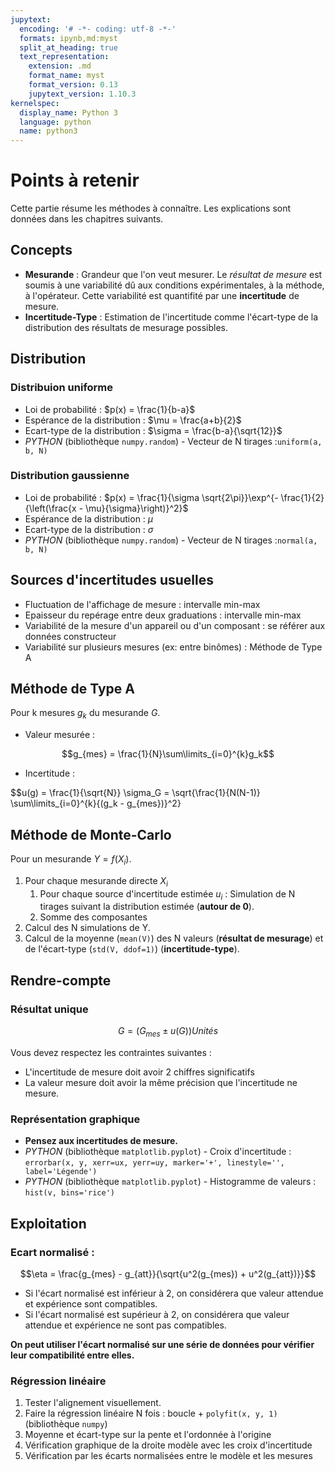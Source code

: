 ```yaml
---
jupytext:
  encoding: '# -*- coding: utf-8 -*-'
  formats: ipynb,md:myst
  split_at_heading: true
  text_representation:
    extension: .md
    format_name: myst
    format_version: 0.13
    jupytext_version: 1.10.3
kernelspec:
  display_name: Python 3
  language: python
  name: python3
---
```


# Points à retenir
Cette partie résume les méthodes à connaître. Les explications sont données dans les chapitres suivants.

## Concepts
* __Mesurande__ : Grandeur que l'on veut mesurer. Le _résultat de mesure_ est soumis à une variabilité dû aux conditions expérimentales, à la méthode, à l'opérateur. Cette variabilité est quantifité par une __incertitude__ de mesure.
* __Incertitude-Type__ : Estimation de l'incertitude comme l'écart-type de la distribution des résultats de mesurage possibles.

## Distribution
### Distribuion uniforme
* Loi de probabilité : $p(x) = \frac{1}{b-a}$
* Espérance de la distribution : $\mu = \frac{a+b}{2}$
* Ecart-type de la distribution : $\sigma = \frac{b-a}{\sqrt{12}}$
* _PYTHON_ (bibliothèque `numpy.random`) - Vecteur de N tirages :`uniform(a, b, N)`

### Distribution gaussienne
* Loi de probabilité : $p(x) = \frac{1}{\sigma \sqrt{2\pi}}\exp^{- \frac{1}{2} {\left(\frac{x - \mu}{\sigma}\right)}^2}$
* Espérance de la distribution : $\mu$
* Ecart-type de la distribution : $\sigma$
* _PYTHON_ (bibliothèque `numpy.random`) - Vecteur de N tirages :`normal(a, b, N)`

## Sources d'incertitudes usuelles
* Fluctuation de l'affichage de mesure : intervalle min-max
* Epaisseur du repérage entre deux graduations : intervalle min-max
* Variabilité de la mesure d'un appareil ou d'un composant : se référer aux données constructeur
* Variabilité sur plusieurs mesures (ex: entre binômes) : Méthode de Type A

## Méthode de Type A
Pour k mesures $g_k$ du mesurande $G$.
* Valeur mesurée : 

$$g_{mes} = \frac{1}{N}\sum\limits_{i=0}^{k}g_k$$

* Incertitude :

$$u(g) = \frac{1}{\sqrt{N}} \sigma_G = \sqrt{\frac{1}{N(N-1)} \sum\limits_{i=0}^{k}{(g_k - g_{mes})}^2}

## Méthode de Monte-Carlo
Pour un mesurande $Y = f(X_i)$.
1. Pour chaque mesurande directe $X_i$
    1. Pour chaque source d'incertitude estimée $u_i$ : Simulation de N tirages suivant la distribution estimée (__autour de 0__).
    2. Somme des composantes
2. Calcul des N simulations de Y.
3. Calcul de la moyenne (`mean(V)`) des N valeurs (__résultat de mesurage__) et de l'écart-type (`std(V, ddof=1)`) (__incertitude-type__).

## Rendre-compte
### Résultat unique
$$
G = (G_{mes} \pm u(G)) Unités
$$

Vous devez respectez les contraintes suivantes :
* L'incertitude de mesure doit avoir 2 chiffres significatifs
* La valeur mesure doit avoir la même précision que l'incertitude ne mesure.

### Représentation graphique
* __Pensez aux incertitudes de mesure.__
* _PYTHON_ (bibliothèque `matplotlib.pyplot`) - Croix d'incertitude : `errorbar(x, y, xerr=ux, yerr=uy, marker='+', linestyle='', label='Légende')`
* _PYTHON_ (bibliothèque `matplotlib.pyplot`) - Histogramme de valeurs : `hist(v, bins='rice')`

## Exploitation
### Ecart normalisé :

$$\eta = \frac{g_{mes} - g_{att}}{\sqrt{u^2(g_{mes}) + u^2(g_{att})}}$$

* Si l'écart normalisé est inférieur à 2, on considérera que valeur attendue et expérience sont compatibles.
* Si l'écart normalisé est supérieur à 2, on considérera que valeur attendue et expérience ne sont pas compatibles.

__On peut utiliser l'écart normalisé sur une série de données pour vérifier leur compatibilité entre elles.__

### Régression linéaire
1. Tester l'alignement visuellement.
2. Faire la régression linéaire N fois : boucle + `polyfit(x, y, 1)` (bibliothèque `numpy`)
3. Moyenne et écart-type sur la pente et l'ordonnée à l'origine
4. Vérification graphique de la droite modèle avec les croix d'incertitude
5. Vérification par les écarts normalisées entre le modèle et les mesures

